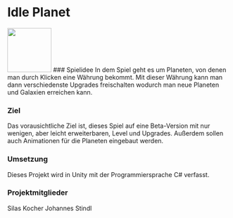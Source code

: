 # **Idle Planet**
<img src="https://your-image-url.type" width="100" height="100">
### Spielidee
In dem Spiel geht es um Planeten, von denen man durch Klicken eine Währung bekommt. Mit dieser Währung kann man dann verschiedenste Upgrades freischalten wodurch man neue Planeten und Galaxien erreichen kann. 

### **Ziel**
Das vorausichtliche Ziel ist, dieses Spiel auf eine Beta-Version mit nur wenigen, aber leicht erweiterbaren, Level und Upgrades. Außerdem sollen auch Animationen für die Planeten eingebaut werden. 

### **Umsetzung**
Dieses Projekt wird in Unity mit der Programmiersprache C# verfasst. 


### **Projektmitglieder**
Silas Kocher
Johannes Stindl
